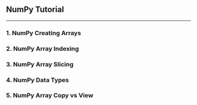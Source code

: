 ## NumPy Tutorial
- - - -
### 1. NumPy Creating Arrays
### 2. NumPy Array Indexing
### 3. NumPy Array Slicing
### 4. NumPy Data Types
### 5. NumPy Array Copy vs View